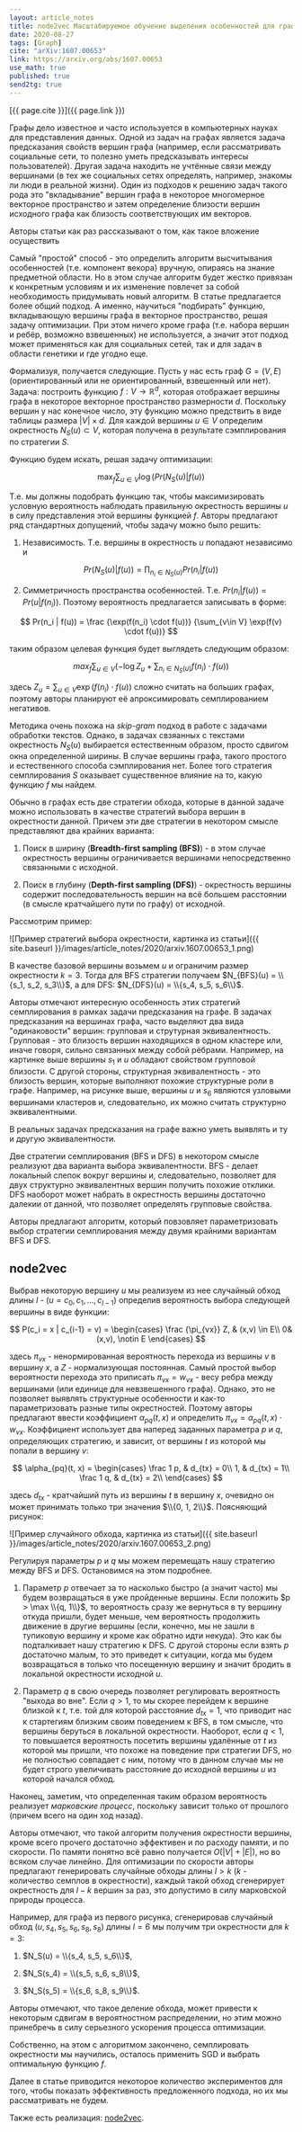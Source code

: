 ```yaml
---
layout: article_notes
title: node2vec Масштабируемое обучение выделения особенностей для графов 
date: 2020-08-27
tags: [Graph]
cite: "arXiv:1607.00653"
link: https://arxiv.org/abs/1607.00653
use_math: true
published: true
send2tg: true
---
```


[{{ page.cite }}]({{ page.link }})

Графы дело известное и часто используется в компьютерных науках для представления данных. Одной из задач на графах является задача предсказания
свойств вершин графа (например, если рассматривать социальные сети, то полезно уметь предсказывать интересы пользователей). Другая задача находить
не учтённые связи между вершинами (в тех же социальных сетях определять, например, знакомы ли люди в реальной жизни). Один из подходов к решению задач
такого рода это "вкладывание" вершин графа в некоторое многомерное векторное пространство и затем определение близости вершин исходного графа как
близость соответствующих им векторов.

Авторы статьи как раз рассказывают о том, как такое вложение осуществить

<!--more-->

Самый "простой" способ - это определить алгоритм высчитывания особенностей (т.е. компонент векора) вручную, опираясь на знание предметной области. Но
в этом случае алгоритм будет жестко привязан к конкретным условиям и их изменение повлечет за собой необходимость придумывать новый алгоритм. В статье
предлагается более общий подход. А именно, научиться "подбирать" функцию, вкладывающую вершины графа в векторное пространство, решая задачу
оптимизации. При этом ничего кроме графа (т.е. набора вершин и ребёр, возможно взвешенных) не используется, а значит этот подход может применяться как
для социальных сетей, так и для задач в области генетики и где угодно еще.

Формализуя, получается следующие. Пусть у нас есть граф $G = (V,E)$ (ориентированный или не ориентированный, взвешенный или нет). Задача: построить
функцию $f : V \rightarrow  \mathbb{R}^d$, которая отображает вершины графа в некоторое векторное пространство размерности $d$. Поскольку вершин у нас
конечное число, эту функцию можно предствить в виде таблицы размера $|V| \times d$. Для каждой вершины $u \in V$ определим окрестность
$N_S(u) \subset V$, которая получена в результате сэмплирования по стратегии $S$.

Функцию будем искать, решая задачу оптимизации:

$$
\max_f \sum_{u\in V} \log(Pr(N_S(u)|f(u))
$$

Т.е. мы должны подобрать функцию так, чтобы максимизировать условную вероятность наблюдать правильную окрестность вершины $u$ в силу представления
этой вершины функцией $f$. Авторы предлагают ряд стандартных допущений, чтобы задачу можно было решить:

1. Независимость. Т.е. вершины в окрестность $u$ попадают независимо и

$$
Pr(N_S(u) | f(u)) = \prod_{n_i \in N_S(u)} Pr(n_i | f(u))
$$

2. Симметричность пространства особенностей. Т.е. $Pr(n_i \vert f(u)) = Pr(u \vert f(n_i))$. Поэтому вероятность предлагается записывать в форме:

$$
Pr(n_i | f(u)) = \frac {\exp(f(n_i) \cdot f(u))} {\sum_{v\in V} \exp(f(v) \cdot f(u))}
$$

таким образом целевая функция будет выглядеть следующим образом:

$$
max_f \sum_{u\in V} \left( -\log Z_u + \sum_{n_i \in N_S(u)} f(n_i) \cdot f(u)\right)
$$

здесь $Z_u = \sum_{u\in V}\exp(f(n_i) \cdot f(u))$ сложно считать на больших графах, поэтому авторы планируют её апроксимировать семплированием
негативов. 

Методика очень похожа на *skip-gram* подход в работе с задачами обработки текстов. Однако, в задачах свзяанных с текстами окрестность $N_S(u)$
выбирается естественным образом, просто сдвигом окна определенной ширины. В случае вершины графа, такого простого и естественного способа
сэмплирования нет. Более того стратегия семплирования $S$ оказывает существенное влияние на то, какую функцию $f$ мы найдем.

Обычно в графах есть две стратегии обхода, которые в данной задаче можно использовать в качестве стратегий выбора вершин в окрестности данной. Причем
эти две стратегии в некотором смысле представляют два крайних варианта:

1. Поиск в ширину (**Breadth-first sampling (BFS)**) - в этом случае окрестность вершины ограничивается вершинами непосредственно связанными с
исходной.

2. Поиск в глубину (**Depth-first sampling (DFS)**) - окрестность вершины содержит последовательность вершин на всё большем расстоянии (в смысле
кратчайшего пути по графу) от исходной.

Рассмотрим пример:

![Пример стратегий выбора окрестности, картинка из статьи]({{ site.baseurl }}/images/article_notes/2020/arxiv.1607.00653_1.png)

В качестве базовой вершины возьмем $u$ и ограничим размер окрестности $k = 3$. Тогда для BFS стратегии получаем $N_{BFS}(u) = \\{s_1, s_2, s_3\\}$, а
для DFS: $N_{DFS}(u) = \\{s_4, s_5, s_6\\}$. 

Авторы отмечают интересную особенность этих стратегий семплирования в рамках задачи предсказания на графе. В задачах предсказания на вершинах графа,
часто выделяют два вида "одинаковости" вершин: групповая и струтурная эквивалентность. Групповая - это близость вершин находящихся в одном кластере
или, иначе говоря, сильно связанных между собой рёбрами. Например, на картинке выше вершины $s_1$ и $u$ обладают свойством групповой близости. С
другой стороны, структурная эквивалентность - это близость вершин, которые выполняют похожие структурные роли в графе. Например, на рисунке выше,
вершины $u$ и $s_6$ являются узловыми вершинами кластеров и, следовательно, их можно считать структурно эквивалентными.

В реальных задачах предсказания на графе важно уметь выявлять и ту и другую эквивалентности. 

Две стратегии семплирования (BFS и DFS) в некотором смысле реализуют два варианта выбора эквивалентности. BFS - делает локальный слепок вокруг вершины
и, следовательно, позволяет для двух структурно эквивалентных вершин получить похожие отклики. DFS наоборот может набрать в окрестность вершины
достаточно далекии от данной, что позволяет определять групповые свойства. 

Авторы предлагают алгоритм, который повзовляет параметризовать выбор стратегии семплирования между двумя крайними вариантам BFS и DFS.

## node2vec

Выбрав некоторую вершину $u$ мы реализуем из нее случайный обход длины $l$ - $(u=c_0, c_1, ..., c_{l-1})$ определив вероятность выбора следующей
вершины в виде функции:

$$
P(c_i = x | c_{i-1} = v) =
\begin{cases}
\frac {\pi_{vx}} Z, & (x,v) \in E\\
0& (x,v), \notin E
\end{cases}
$$

здесь $\pi_{vx}$ - ненормированная вероятность перехода из вершины $v$ в вершину $x$, а $Z$ - нормализующая постоянная. Самый простой выбор
вероятности перехода это приписать $\pi_{vx} = w_{vx}$ - весу ребра между вершинами (или единице для невзвешенного графа). Однако, это не позволяет
выявлять структурные особенности и как-то параметризовать разные типы окрестностей. Поэтому авторы предлагают ввести коэффициент $\alpha_{pq}(t, x)$ и
определить $\pi_{vx} = \alpha_{pq}(t, x) \cdot w_{vx}$. Коэффициент использует два наперед заданных параметра $p$ и $q$, определяющих стратегию, и
зависит, от вершины $t$ из которой мы попали в вершину $v$:

$$
\alpha_{pq}(t, x) = 
\begin{cases}
\frac 1 p, & d_{tx} = 0\\
1, & d_{tx} = 1\\
\frac 1 q, & d_{tx} = 2\\
\end{cases}
$$

здесь $d_{tx}$ - кратчайший путь из вершины $t$ в вершину $x$, очевидно он может принимать только три значения $\\{0, 1, 2\\}$. Поясняющий рисунок:

![Пример случайного обхода, картинка из статьи]({{ site.baseurl }}/images/article_notes/2020/arxiv.1607.00653_2.png)

Регулируя параметры $p$ и $q$ мы можем перемещать нашу стратегию между BFS и DFS. Остановимся на этом подробнее.

1. Параметр $p$ отвечает за то насколько быстро (а значит часто) мы будем возвращаться в уже пройденные вершины. Если положить $p > \max \\{q, 1\\}$, то
вероятность сразу же вернуться в ту вершину откуда пришли, будет меньше, чем вероятность продолжить движение в другие вершины (если, конечно, мы не
зашли в тупиковую вершину и кроме как обратно идти некуда). Это как бы подталкивает нашу стратегию к DFS. С другой стороны если взять $p$ достаточно
малым, то это приведет к ситуации, когда мы будем возвращаться в только что посещенную вершину и значит бродить в локальной окрестности исходной $u$.

2. Параметр $q$ в свою очередь позволяет регулировать вероятность "выхода во вне". Если $q > 1$, то мы скорее перейдем к вершине близкой к $t$, т.е.
той для которой расстояние $d_{tx} = 1$, что приводит нас к стартегиям близким своим поведением к BFS, в том смысле, что вершины беруться в локальной
окрестности. Наоборот, если $q < 1$, то повышается вероятность посетить вершины удалённые от $t$ из которой мы пришли, что похоже на поведение при
стратегии DFS, но не полностью совпадает с ним, потому что в данном случае мы не будет строго увеличивать расстояние до исходной вершины $u$ из
которой начался обход.

Наконец, заметим, что определенная таким образом вероятность реализует *марковские процесс*, поскольку зависит только от прошлого (причем всего на
один ход назад).

Авторы отмечают, что такой алгоритм получения окрестности вершины, кроме всего прочего достаточно эффективен и по расходу памяти, и по скорости. По
памяти понятно всё равно получается $O(|V| + |E|)$, но во всяком случае линейно. Для оптимизации по скорости авторы предлагают генерировать случайные
обходы длины $l > k$ ($k$ - количество семплов в окрестности), каждый такой обход сгенерирует окрестность для $l-k$ вершин за раз, это допустимо в
силу марковской природы процесса.

Например, для графа из первого рисунка, сгенерировав случайный обход $(u, s_4, s_5, s_6, s_8, s_8)$ длины $l = 6$ мы получим три окрестности для
$k=3$:

1. $N_S(u) = \\{s_4, s_5, s_6\\}$,
 
2. $N_S(s_4) = \\{s_5, s_6, s_8\\}$,

3. $N_S(s_5) = \\{s_6, s_8, s_9\\}$.

Авторы отмечают, что такое деление обхода, может привести к некоторым сдвигам в вероятностном распределении, но этим можно принебречь в силу
серьезного ускорения процесса оптимизации.

Собственно, на этом с алгоритмом закончено, семплировать окрестности мы научились, осталось применить SGD и выбрать оптимальную функцию $f$.

Далее в статье приводится некоторое количество экспериментов для того, чтобы показать эффективность предложенного подхода, но их мы рассматривать не
будем.

Также есть реализация: [node2vec](http://snap.stanford.edu/node2vec).

